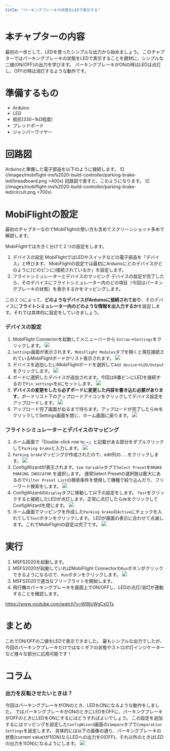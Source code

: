 ```yaml
---
title: "パーキングブレーキの状態をLEDで表示する"
---
```

# 本チャプターの内容
最初の一歩として、LEDを使ったシンプルな出力から始めましょう。
このチャプターではパーキングブレーキの状態をLEDで表示することを題材に、シンプルな二値(ON/OFF)の出力を学びます。
パーキングブレーキがONの時はLEDは点灯し、OFFの時は消灯するような動作です。

# 準備するもの
- Arduino
- LED
- 抵抗(330~1kΩ程度)
- ブレッドボード
- ジャンパーワイヤー

# 回路図
Arduinoと準備した電子部品を以下のように接続します。
![](/images/mobiflight-msfs2020-build-controller/parking-brake-led/breadboard.png =400x)
回路図で表すと、このようになります。
![](/images/mobiflight-msfs2020-build-controller/parking-brake-led/circuit.png =700x)

# MobiFlightの設定
最初のチャプターなのでMobiFlightの使い方も含めてスクリーンショット多めで解説します。

MobiFlightでは大きく分けて２つの設定をします。
1. デバイスの設定
MobiFlightではLEDやスイッチなどの電子部品を「デバイス」と呼びます。
MobiFlightの設定では最初にArduinoにどのデバイスがどのように(どのピンに)接続されているか」を設定します。
1. フライトシミュレーターとデバイスのマッピング
デバイスの設定が完了したら、そのデバイスにフライトシミュレーター内のどの項目（今回はパーキングブレーキの状態）を表示するかをマッピングします。

この２つによって、**どのようなデバイスがArduinoに接続されており**、そのデバイスに**フライトシミュレーター内のどのような情報を出入力するか**を設定します。それでは具体的に設定をしていきましょう。

### デバイスの設定
1. MobiFlight Connectorを起動してメニューバーから `Extras`→`Settings`をクリックします。
![](/images/mobiflight-msfs2020-build-controller/parking-brake-led/1.png)
1. `Settings`画面が表示されます。`MobiFlight Modules`タブを開くと現在接続されているMobiFlightボードがリスト表示されます。
![](/images/mobiflight-msfs2020-build-controller/parking-brake-led/2.png)
1. デバイスを追加したいMobiFlightボードを選択して`Add device`→`LED/Output`をクリックします。
![](/images/mobiflight-msfs2020-build-controller/parking-brake-led/3.png)
1. ボードに選択したデバイスが追加されます。今回は8番ピンにLEDを接続するので`Pin settings`を`8`にセットします。
![](/images/mobiflight-msfs2020-build-controller/parking-brake-led/4.png)
1. **デバイスの変更をしたら必ずボードに変更した内容を書き込む必要があります**。ボードリスト下のアップロードアイコンをクリックしてデバイス設定をアップロードします。
![](/images/mobiflight-msfs2020-build-controller/parking-brake-led/5.png)
1. アップロード完了画面が出るまで待ちます。アップロードが完了したら`OK`をクリックしてSettings画面を閉じ、ホーム画面に戻ります。
![](/images/mobiflight-msfs2020-build-controller/parking-brake-led/6.png)

### フライトシミュレーターとデバイスのマッピング
1. ホーム画面で「Double-click row to ~」と記載がある部分をダブルクリックして`Parking brake`と入力します。
![](/images/mobiflight-msfs2020-build-controller/parking-brake-led/101.png)
1. `Parking brake`マッピングが作成されたので、edit列の`...`をクリックします。
![](/images/mobiflight-msfs2020-build-controller/parking-brake-led/102.png)
1. ConfigWizardが表示されます。`Sim Variable`タブで`Select Preset`を`BRAKE PARKING INDICATOR` を選択します。
通常Select Presetの選択肢は膨大にあるので`Filter Preset List`の検索条件を使用して機種で絞り込んだり、フリーワード検索をします。
![](/images/mobiflight-msfs2020-build-controller/parking-brake-led/103.png)
1. ConfigWizardの`Display`タブに移動して以下の設定をします。
`Test`をクリックすると接続したLEDが点灯します。正常に点灯したら`OK`をクリックしてConfigWizardを閉じます。
![](/images/mobiflight-msfs2020-build-controller/parking-brake-led/104.png)
1. ホーム画面でマッピングを作成した`Parking brake`の`Active`にチェックを入れてして`Test`ボタンをクリックします。
LEDが画面の表示に合わせて点滅します。これでMobiFlightの設定は完了です。
![](/images/mobiflight-msfs2020-build-controller/parking-brake-led/105.png)

# 実行
1. MSFS2020を起動します。
1. MSFS2020が起動していればMobiFlight Connectorの`Run`ボタンがクリックできるようになるので、`Run`ボタンをクリックします。
![](/images/mobiflight-msfs2020-build-controller/parking-brake-led/201.png)
1. MSFS2020で適当なフリーフライトを開始します。
1. 飛行機のパーキングブレーキを画面上でON/OFFし、LEDの点灯/消灯が連動することを確認します。

https://www.youtube.com/watch?v=W96cWgCxOTs

# まとめ
これでON/OFFの二値をLEDで表示できました。
最もシンプルな出力でしたが、今回のパーキングブレーキだけではなくギアの状態やストロボ灯インジケーターなど様々な部分に応用可能です！

# コラム
### 出力を反転させたいときは？
今回はパーキングブレーキがONのとき、LEDもONになるような動作をしました。
ではパーキングブレーキがONのときにLEDをOFFに、パーキングブレーキがOFFのときにLEDをONにするにはどうすればよいでしょう。
この設定を追加するにはマッピングを設定した`ConfigWizard`画面の`Compare`タブで`Comparation Settings`を設定します。
具体的には以下の画像の通り、パーキングブレーキの状態(current value)が1(ON)ならLEDへの出力を0(OFF)、それ以外のときはLEDの出力を1(ON)になるようにします。
![](/images/mobiflight-msfs2020-build-controller/parking-brake-led/column.png)
